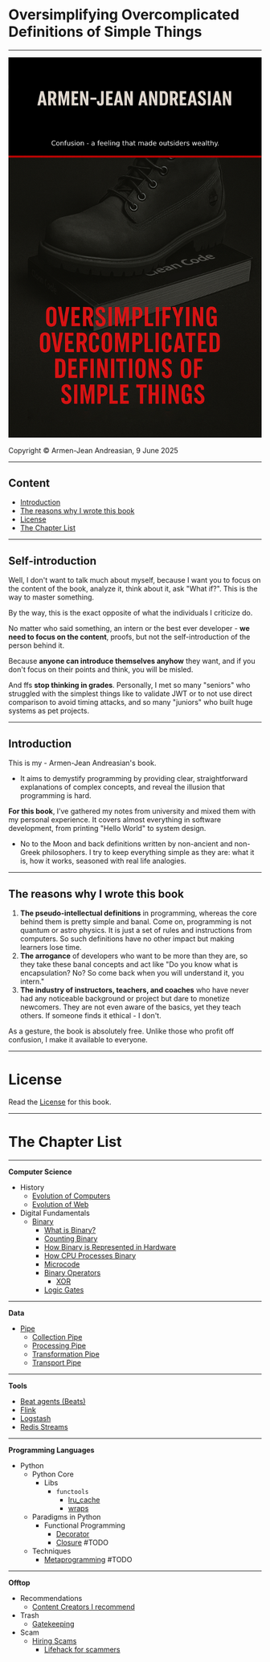 # Oversimplifying Overcomplicated Definitions of Simple Things

---
![cover.png](.github/img/cover.png)

Copyright © Armen-Jean Andreasian, 9 June 2025

---
## Content

- [Introduction](#introduction)
- [The reasons why I wrote this book](#the-reasons-why-i-wrote-this-book)
- [License](#license)
- [The Chapter List](#the-chapter-list)

---
## Self-introduction

Well, I don't want to talk much about myself, because I want you to focus on the content of the book, analyze it, think about it, ask "What if?". This is the way to master something.

By the way, this is the exact opposite of what the individuals I criticize do.

No matter who said something, an intern or the best ever developer - **we need to focus on the content**, proofs, but not the self-introduction of the person behind it.

Because **anyone can introduce themselves anyhow** they want, and if you don't focus on their points and think, you will be misled.

And ffs **stop thinking in grades**. Personally, I met so many "seniors" who struggled with the simplest things like to validate JWT or to not use direct comparison to avoid timing attacks, and so many "juniors" who built huge systems as pet projects.

---
## Introduction

This is my - Armen-Jean Andreasian's book. 

- It aims to demystify programming by providing clear, straightforward explanations of complex concepts, and reveal the illusion that programming is hard.

**For this book**, I’ve gathered my notes from university and mixed them with my personal experience. It covers almost everything in software development, from printing "Hello World" to system design.

- No to the Moon and back definitions written by non-ancient and non-Greek philosophers. I try to keep everything simple as they are: what it is, how it works, seasoned with real life analogies.

---
## The reasons why I wrote this book

1. **The pseudo-intellectual definitions** in programming, whereas the core behind them is pretty simple and banal. Come on, programming is not quantum or astro physics. It is just a set of rules and instructions from computers. So such definitions have no other impact but making learners lose time.
2. **The arrogance** of developers who want to be more than they are, so they take these banal concepts and act like "Do you know what is encapsulation? No? So come back when you will understand it, you intern."
3. **The industry of instructors, teachers, and coaches** who have never had any noticeable background or project but dare to monetize newcomers. They are not even aware of the basics, yet they teach others. If someone finds it ethical - I don't.

As a gesture, the book is absolutely free. Unlike those who profit off confusion, I make it available to everyone.

---
# License
Read the [License](License.md) for this book.


----
# The Chapter List

---
**Computer Science**
- History
  - [Evolution of Computers](Computer%20Science/History/Evolution%20of%20Computers.md)
  - [Evolution of Web](Computer%20Science/History/Evolution%20of%20Web.md)
- Digital Fundamentals
  - [Binary](Computer%20Science/Digital%20Fundamentals/Binary/README.md)
    - [What is Binary?](Computer%20Science/Digital%20Fundamentals/Binary/What%20is%20binary.md)
    - [Counting Binary](Computer%20Science/Digital%20Fundamentals/Binary/Counting%20Binary.md)
    - [How Binary is Represented in Hardware](Computer%20Science/Digital%20Fundamentals/Binary/How%20Binary%20is%20Represented%20in%20Hardware.md)
    - [How CPU Processes Binary](Computer%20Science/Digital%20Fundamentals/Binary/How%20CPU%20Processes%20Binary.md)
    - [Microcode](Computer%20Science/Digital%20Fundamentals/Binary/Microcode.md)
    - [Binary Operators](Computer%20Science/Digital%20Fundamentals/Binary/Binary%20Operators/README.md)
      - [XOR](Computer%20Science/Digital%20Fundamentals/Binary/Binary%20Operators/XOR.md) 
    - [Logic Gates](Computer%20Science/Digital%20Fundamentals/Binary/Logic%20Gates%20%26%20Binary%20Operators/Logic%20Gates.md)

---
**Data**
- [Pipe](Data/Pipe/Pipe.md)
  - [Collection Pipe](Data/Pipe/Types%20of%20Pipes/Collection%20Pipe.md)
  - [Processing Pipe](Data/Pipe/Types%20of%20Pipes/Processing%20Pipe.md)
  - [Transformation Pipe](Data/Pipe/Types%20of%20Pipes/Transformation%20Pipe.md)
  - [Transport Pipe](Data/Pipe/Types%20of%20Pipes/Transport%20Pipe.md)

---
**Tools**
- [Beat agents (Beats)](Tools/Beats/Beats.md)
- [Flink](Tools/Flink/Flink.md)
- [Logstash](Tools/Logstash/Logstash.md)
- [Redis Streams](Tools/Redis%20Streams/Redis%20Streams.md)

---
**Programming Languages**
- Python
  - Python Core
    - Libs
      - `functools`
        - [lru_cache](Programming%20Languages/Python/Python%20Core/Libs/functools/lru_cache.md)
        - [wraps](Programming%20Languages/Python/Python%20Core/Libs/functools/wraps.md)
  - Paradigms in Python
    - Functional Programming
      - [Decorator](Programming%20Languages/Python/Paradigms%20in%20Python/Functional%20Programming/Decorator/decorator.md)
      - [Closure](Programming%20Languages/Python/Paradigms%20in%20Python/Functional%20Programming/Closure/closure.md) #TODO
  - Techniques
    - [Metaprogramming](Programming%20Languages/Python/Techniques/Metaprogramming/metaprogramming.md) #TODO

---
**Offtop**
- Recommendations
  - [Content Creators I recommend](Offtop/Recommendations/Content%20Creators.md)
- Trash
  - [Gatekeeping](Offtop/Trash/Gatekeeping.md)
- Scam
  - [Hiring Scams](Offtop/Scam/Hiring%20Scams)
    - [Lifehack for scammers](Offtop/Scam/Hiring%20Scams/Lifehack%20for%20scammers.md)

